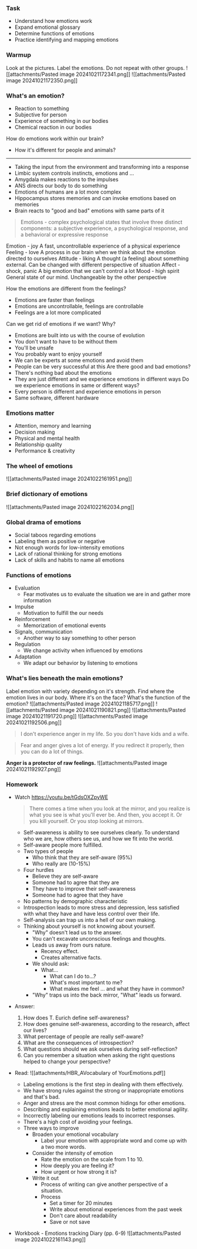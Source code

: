 ### Task
- Understand how emotions work
- Expand emotional glossary
- Determine functions of emotions
- Practice identifying and mapping emotions

### Warmup
Look at the pictures. Label the emotions. Do not repeat with other groups.
![[attachments/Pasted image 20241021172341.png]]
![[attachments/Pasted image 20241021172350.png]]

### What's an emotion?
- Reaction to something
- Subjective for person
- Experience of something in our bodies
- Chemical reaction in our bodies

How do emotions work within our brain?
- How it's different for people and animals?
---
- Taking the input from the environment and transforming into a response
- Limbic system controls instincts, emotions and ...
- Amygdala makes reactions to the impulses
- ANS directs our body to do something
- Emotions of humans are a lot more complex
- Hippocampus stores memories and can invoke emotions based on memories
- Brain reacts to "good and bad" emotions with same parts of it

> Emotions - complex psychological states that involve three distinct components: a subjective experience, a psychological response, and a behavioral or expressive response

Emotion - joy
	A fast, uncontrollable experience of a physical experience
Feeling - love
	A process in our brain when we think about the emotion directed to ourselves
Attitude - liking
	A thought (a feeling) about something external. Can be changed with different perspective of situation
Affect - shock, panic
	A big emotion that we can't control a lot
Mood - high spirit
	General state of our mind. Unchangeable by the other perspective

How the emotions are different from the feelings?
- Emotions are faster than feelings
- Emotions are uncontrollable, feelings are controllable
- Feelings are a lot more complicated

Can we get rid of emotions if we want? Why?
- Emotions are built into us with the course of evolution
- You don't want to have to be without them
- You'll be unsafe
- You probably want to enjoy yourself
- We can be experts at some emotions and avoid them
- People can be very successful at this
Are there good and bad emotions?
- There's nothing bad about the emotions
- They are just different and we experience emotions in different ways
Do we experience emotions in same or different ways?
- Every person is different and experience emotions in person
- Same software, different hardware

### Emotions matter
- Attention, memory and learning
- Decision making
- Physical and mental health
- Relationship quality
- Performance & creativity

### The wheel of emotions
![[attachments/Pasted image 20241022161951.png]]

### Brief dictionary of emotions
![[attachments/Pasted image 20241022162034.png]]

### Global drama of emotions
- Social taboos regarding emotions
- Labeling them as positive or negative
- Not enough words for low-intensity emotions
- Lack of rational thinking for strong emotions
- Lack of skills and habits to name all emotions

### Functions of emotions
- Evaluation
	- Fear motivates us to evaluate the situation we are in and gather more information
- Impulse
	- Motivation to fulfill the our needs
- Reinforcement
	- Memorization of emotional events
- Signals, communication
	- Another way to say something to other person
- Regulation
	- We change activity when influenced by emotions
- Adaptation
	- We adapt our behavior by listening to emotions
### What's lies beneath the main emotions?
Label emotion with variety depending on it's strength.
Find where the emotion lives in our body. Where it's on the face?
What's the function of the emotion?
![[attachments/Pasted image 20241021185717.png]]
![[attachments/Pasted image 20241021190821.png]]
![[attachments/Pasted image 20241021191720.png]]
![[attachments/Pasted image 20241021192506.png]]

> I don't experience anger in my life.
> So you don't have kids and a wife.

> Fear and anger gives a lot of energy. If you redirect it properly, then you can do a lot of things.

**Anger is a protector of raw feelings.**
![[attachments/Pasted image 20241021192927.png]]

### Homework
- Watch https://youtu.be/tGdsOXZpyWE
	> There comes a time when you look at the mirror, and you realize is what you see is what you'll ever be. And then, you accept it. Or you kill yourself. Or you stop looking at mirrors.
	
	- Self-awareness is ability to see ourselves clearly. To understand who we are, how others see us, and how we fit into the world.
	- Self-aware people more fulfilled.
	- Two types of people
		- Who think that they are self-aware (95%)
		- Who really are (10-15%)
	- Four hurdles
		- Believe they are self-aware
		- Someone had to agree that they are
		- They have to improve their self-awareness
		- Someone had to agree that they have
	- No patterns by demographic characteristic
	- Introspection leads to more stress and depression, less satisfied with what they have and have less control over their life.
	- Self-analysis can trap us into a hell of our own making.
	- Thinking about yourself is not knowing about yourself.
		- "Why" doesn't lead us to the answer.
		- You can't excavate unconscious feelings and thoughts.
		- Leads us away from ours nature.
			- Recency effect.
			- Creates alternative facts.
		- We should ask:
			- What...
				- What can I do to...?
				- What's most important to me?
				- What makes me feel ... and what they have in common?
		- "Why" traps us into the back mirror, "What" leads us forward.
- Answer:
	1. How does T. Eurich define self-awareness?
	2. How does genuine self-awareness, according to the research, affect our lives?
	3. What percentage of people are really self-aware?
	4. What are the consequences of introspection?
	5. What questions should we ask ourselves during self-reflection?
	6. Can you remember a situation when asking the right questions helped to change your perspective?
- Read: ![[attachments/HBR_AVocabulary of YourEmotions.pdf]]
	- Labeling emotions is the first step in dealing with them effectively.
	- We have strong rules against the strong or inappropriate emotions and that's bad.
	- Anger and stress are the most common hidings for other emotions.
	- Describing and explaining emotions leads to better emotional agility.
	- Incorrectly labeling our emotions leads to incorrect responses.
	- There's a high cost of avoiding your feelings.
	- Three ways to improve
		- Broaden your emotional vocabulary
			- Label your emotion with appropriate word and come up with a two more words.
		- Consider the intensity of emotion
			- Rate the emotion on the scale from 1 to 10.
			- How deeply you are feeling it?
			- How urgent or how strong it is?
		- Write it out
			- Process of writing can give another perspective of a situation.
			- Process
				- Set a timer for 20 minutes
				- Write about emotional experiences from the past week
				- Don't care about readability
				- Save or not save
- Workbook - Emotions tracking Diary (pp. 6-9)
![[attachments/Pasted image 20241022161143.png]]